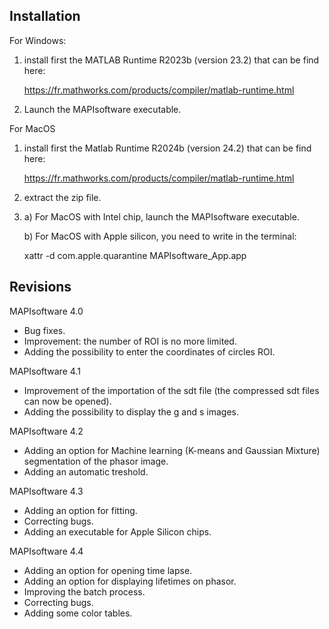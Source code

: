 Installation
------------

For Windows:

1) install first the MATLAB Runtime R2023b (version 23.2) that can be find here:

   https://fr.mathworks.com/products/compiler/matlab-runtime.html

2) Launch the MAPIsoftware executable.


For MacOS

1) install first the Matlab Runtime R2024b (version 24.2) that can be find here:

   https://fr.mathworks.com/products/compiler/matlab-runtime.html

2) extract the zip file.

3) a) For MacOS with Intel chip, launch the MAPIsoftware executable.

   b) For MacOS with Apple silicon, you need to write in the terminal:

      xattr -d com.apple.quarantine MAPIsoftware_App.app


Revisions
---------

MAPIsoftware 4.0
- Bug fixes.
- Improvement: the number of ROI is no more limited.
- Adding the possibility to enter the coordinates of circles ROI.

MAPIsoftware 4.1
- Improvement of the importation of the sdt file (the compressed sdt files can now be opened).
- Adding the possibility to display the g and s images.

MAPIsoftware 4.2
- Adding an option for Machine learning (K-means and Gaussian Mixture) segmentation of the phasor image.
- Adding an automatic treshold.

MAPIsoftware 4.3
- Adding an option for fitting.
- Correcting bugs.
- Adding an executable for Apple Silicon chips.

MAPIsoftware 4.4
- Adding an option for opening time lapse.
- Adding an option for displaying lifetimes on phasor.
- Improving the batch process.
- Correcting bugs.
- Adding some color tables.
